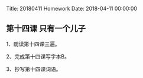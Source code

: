 Title: 20180411 Homework
Date: 2018-04-11 00:00:00


## 第十四课 只有一个儿子

1、朗读第十四课三遍。

2、完成第十四课写字本B。

3、抄写第十四课词语。
